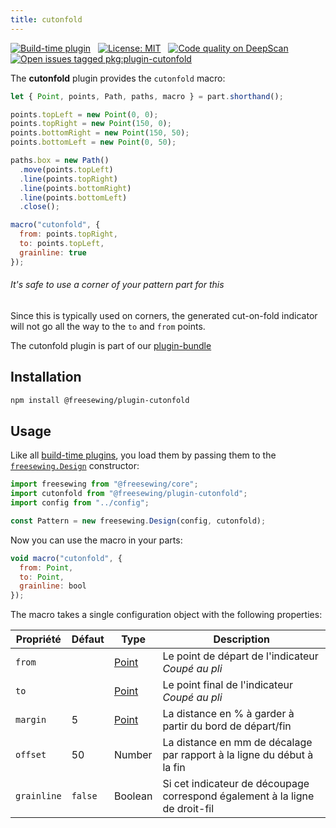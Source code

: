 ```yaml
---
title: cutonfold
---
```


[![Build-time plugin](https://img.shields.io/badge/Type-build--time-purple.svg)](/plugins) &nbsp; [![License: MIT](https://img.shields.io/npm/l/@freesewing/plugin-cutonfold.svg?label=License)](https://www.npmjs.com/package/@freesewing/plugin-cutonfold) &nbsp; [![Code quality on DeepScan](https://deepscan.io/api/teams/2114/projects/2993/branches/23256/badge/grade.svg)](https://deepscan.io/dashboard#view=project&tid=2114&pid=2993&bid=23256) &nbsp; [![Open issues tagged pkg:plugin-cutonfold](https://img.shields.io/github/issues/freesewing/freesewing/pkg:plugin-cutonfold.svg?label=Issues)](https://github.com/freesewing/freesewing/issues?q=is%3Aissue+is%3Aopen+label%3Apkg%3Aplugin-cutonfold)

The **cutonfold** plugin provides the `cutonfold` macro:

<example part="plugin_cutonfold" caption="An example of the cutonfold macro" design={false} />

```js
let { Point, points, Path, paths, macro } = part.shorthand();

points.topLeft = new Point(0, 0);
points.topRight = new Point(150, 0);
points.bottomRight = new Point(150, 50);
points.bottomLeft = new Point(0, 50);

paths.box = new Path()
  .move(points.topLeft)
  .line(points.topRight)
  .line(points.bottomRight)
  .line(points.bottomLeft)
  .close();

macro("cutonfold", {
  from: points.topRight,
  to: points.topLeft,
  grainline: true
});
```

<note>

###### It's safe to use a corner of your pattern part for this

Since this is typically used on corners, the generated cut-on-fold indicator will not go all the way to the `to` and `from` points.

</Note>

<tip>

The cutonfold plugin is part of our [plugin-bundle](/plugins/bundle)

</Tip>

## Installation

```bash
npm install @freesewing/plugin-cutonfold
```

## Usage

Like all [build-time plugins](/plugins#build-time-plugins), you load them by passing them to the [`freesewing.Design`](/api#design) constructor:

```js
import freesewing from "@freesewing/core";
import cutonfold from "@freesewing/plugin-cutonfold";
import config from "../config";

const Pattern = new freesewing.Design(config, cutonfold);
```

Now you can use the macro in your parts:

```js
void macro("cutonfold", {
  from: Point,
  to: Point,
  grainline: bool
});
```

The macro takes a single configuration object with the following properties:

| Propriété   | Défaut  | Type                | Description                                                                 |
| ----------- | ------- | ------------------- | --------------------------------------------------------------------------- |
| `from`      |         | [Point](/api/point) | Le point de départ de l'indicateur *Coupé au pli*                           |
| `to`        |         | [Point](/api/point) | Le point final de l'indicateur *Coupé au pli*                               |
| `margin`    | 5       | [Point](/api/point) | La distance en % à garder à partir du bord de départ/fin                    |
| `offset`    | 50      | Number              | La distance en mm de décalage par rapport à la ligne du début à la fin      |
| `grainline` | `false` | Boolean             | Si cet indicateur de découpage correspond également à la ligne de droit-fil |